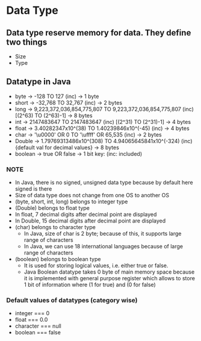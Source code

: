 
# Data Type

## Data type reserve memory for data. They define two things

+ Size
+ Type

## Datatype in Java

+ byte -> -128 TO 127 (inc)  -> 1 byte
+ short -> -32,768 TO 32,767 (inc)  -> 2 bytes
+ long -> 9,223,372,036,854,775,807 TO 9,223,372,036,854,775,807 (inc) [(2^63) TO (2^63)-1]  -> 8 bytes
+ int -> 2147483647 TO 2147483647 (inc) [(2^31) TO (2^31)-1]  -> 4 bytes
+ float -> 3.40282347x10^(38) TO 1.40239846x10^(-45) (inc)  -> 4 bytes
+ char -> '\u0000' OR 0 TO '\uffff' OR 65,535 (inc)  -> 2 bytes
+ Double -> 1.79769313486x10^(308) TO 4.94065645841x10^(-324) (inc) {default val for decimal values}  -> 8 bytes
+ boolean ->  true OR false  -> 1 bit
    key: (inc: included)

### NOTE

+ In Java, there is no signed, unsigned data type because by default here signed is there
+ Size of data type does not change from one OS to another OS
+ (byte, short, int, long) belongs to integer type
+ (Double) belongs to float type
+ In float, 7 decimal digits after decimal point are displayed
+ In Double, 15 decimal digits after decimal point are displayed
+ (char) belongs to character type
  + In Java, size of char is 2 byte; because of this, it supports large range of characters
  + In Java, we can use 18 international languages because of large range of characters
+ (boolean) belongs to boolean type
  + It is used for storing logical values, i.e. either true or false.
  + Java Boolean datatype takes 0 byte of main memory space because it is implemented with general purpose register
        which allows to store 1 bit of information where (1 for true) and (0 for false)

### Default values of datatypes (category wise)

+ integer === 0
+ float === 0.0
+ character === null
+ boolean === false

